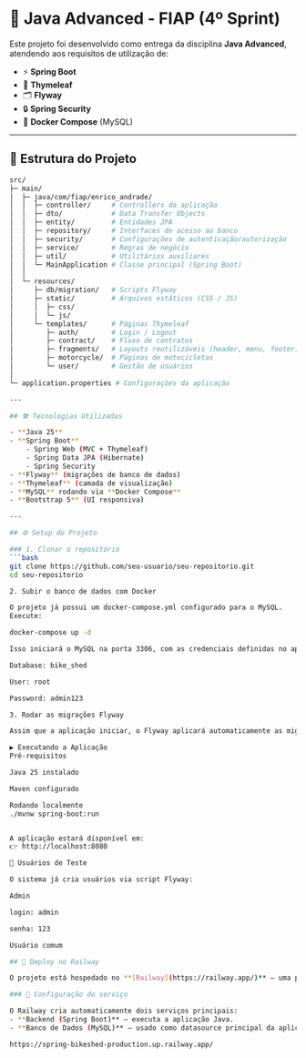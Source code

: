 # 🚀 Java Advanced - FIAP (4º Sprint)

Este projeto foi desenvolvido como entrega da disciplina **Java Advanced**, atendendo aos requisitos de utilização de:

- ⚡ **Spring Boot**
- 🎨 **Thymeleaf**
- 🗂️ **Flyway**
- 🔒 **Spring Security**
- 🐳 **Docker Compose** (MySQL)

---

## 📂 Estrutura do Projeto

```bash
src/
├─ main/
│  ├─ java/com/fiap/enrico_andrade/
│  │  ├─ controller/     # Controllers da aplicação
│  │  ├─ dto/            # Data Transfer Objects
│  │  ├─ entity/         # Entidades JPA
│  │  ├─ repository/     # Interfaces de acesso ao banco
│  │  ├─ security/       # Configurações de autenticação/autorização
│  │  ├─ service/        # Regras de negócio
│  │  ├─ util/           # Utilitários auxiliares
│  │  └─ MainApplication # Classe principal (Spring Boot)
│  │
│  └─ resources/
│     ├─ db/migration/   # Scripts Flyway
│     ├─ static/         # Arquivos estáticos (CSS / JS)
│     │  ├─ css/
│     │  └─ js/
│     └─ templates/      # Páginas Thymeleaf
│        ├─ auth/        # Login / Logout
│        ├─ contract/    # Fluxo de contratos
│        ├─ fragments/   # Layouts reutilizáveis (header, menu, footer)
│        ├─ motorcycle/  # Páginas de motocicletas
│        └─ user/        # Gestão de usuários
│
└─ application.properties # Configurações da aplicação

---

## 🛠️ Tecnologias Utilizadas

- **Java 25**
- **Spring Boot**
    - Spring Web (MVC + Thymeleaf)
    - Spring Data JPA (Hibernate)
    - Spring Security
- **Flyway** (migrações de banco de dados)
- **Thymeleaf** (camada de visualização)
- **MySQL** rodando via **Docker Compose**
- **Bootstrap 5** (UI responsiva)

---

## ⚙️ Setup do Projeto

### 1. Clonar o repositório
```bash
git clone https://github.com/seu-usuario/seu-repositorio.git
cd seu-repositorio

2. Subir o banco de dados com Docker

O projeto já possui um docker-compose.yml configurado para o MySQL.
Execute:

docker-compose up -d

Isso iniciará o MySQL na porta 3306, com as credenciais definidas no application.properties:

Database: bike_shed

User: root

Password: admin123

3. Rodar as migrações Flyway

Assim que a aplicação iniciar, o Flyway aplicará automaticamente as migrações presentes em src/main/resources/db/migration.

▶️ Executando a Aplicação
Pré-requisitos

Java 25 instalado

Maven configurado

Rodando localmente
./mvnw spring-boot:run


A aplicação estará disponível em:
👉 http://localhost:8080

🔑 Usuários de Teste

O sistema já cria usuários via script Flyway:

Admin

login: admin

senha: 123

Usuário comum

## 🚀 Deploy no Railway

O projeto está hospedado no **[Railway](https://railway.app/)** — uma plataforma de cloud deployment que permite executar aplicações Spring Boot com MySQL de forma simples e automatizada.

### 🔧 Configuração do serviço

O Railway cria automaticamente dois serviços principais:
- **Backend (Spring Boot)** — executa a aplicação Java.
- **Banco de Dados (MySQL)** — usado como datasource principal da aplicação.

https://spring-bikeshed-production.up.railway.app/
